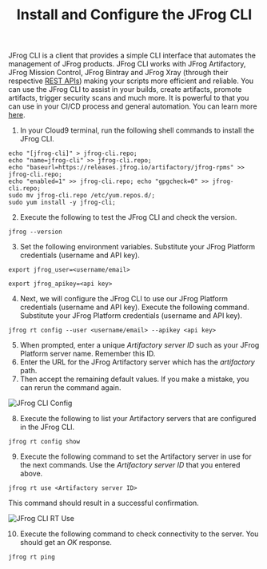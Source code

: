 ﻿---
title: "Install and Configure the JFrog CLI"
chapter: false
weight: 433
pre: "<b>4.3.3 </b>"
---

JFrog CLI is a client that provides a simple CLI interface that automates the management of JFrog products. JFrog CLI works with JFrog Artifactory, JFrog Mission Control, JFrog Bintray and JFrog Xray (through their respective [REST APIs](https://www.jfrog.com/confluence/display/JFROG/REST+API)) making your scripts more efficient and reliable. You can use the JFrog CLI to assist in your builds, create artifacts, promote artifacts, trigger security scans and much more. It is powerful to that you can use in your CI/CD process and general automation. You can learn more [here](https://www.jfrog.com/confluence/display/CLI/JFrog+CLI). 

1. In your Cloud9 terminal, run the following shell commands to install the JFrog CLI.

```
echo "[jfrog-cli]" > jfrog-cli.repo;
echo "name=jfrog-cli" >> jfrog-cli.repo;
echo "baseurl=https://releases.jfrog.io/artifactory/jfrog-rpms" >> jfrog-cli.repo;
echo "enabled=1" >> jfrog-cli.repo; echo "gpgcheck=0" >> jfrog-cli.repo;
sudo mv jfrog-cli.repo /etc/yum.repos.d/;
sudo yum install -y jfrog-cli;
```

2. Execute the following to test the JFrog CLI and check the version.

``
jfrog --version
``

3. Set the following environment variables. Substitute your JFrog Platform credentials (username and API key).

``
export jfrog_user=<username/email>
``

``
export jfrog_apikey=<api key>
``

4. Next, we will configure the JFrog CLI to use our JFrog Platform credentials (username and API key). Execute the following command. Substitute your JFrog Platform credentials (username and API key).

``
jfrog rt config --user <username/email> --apikey <api key>
``

5. When prompted, enter a unique _Artifactory server ID_ such as your JFrog Platform server name. Remember this ID.
6. Enter the URL for the JFrog Artifactory server which has the _artifactory_ path.
7. Then accept the remaining default values. If you make a mistake, you can rerun the command again.

![JFrog CLI Config](/images/jfrog-cli-config.png)

8. Execute the following to list your Artifactory servers that are configured in the JFrog CLI.

``
jfrog rt config show
``

9. Execute the following command to set the Artifactory server in use for the next commands. Use the _Artifactory server ID_ that you entered above.

``
jfrog rt use <Artifactory server ID>
``

This command should result in a successful confirmation.

![JFrog CLI RT Use](/images/jfrog-rt-use.png)

10. Execute the following command to check connectivity to the server. You should get an _OK_ response.

``
jfrog rt ping
``
